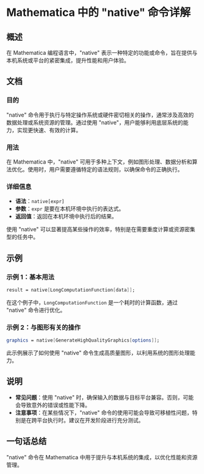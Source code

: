 <!--
Meta Description: # Mathematica 中的 "native" 命令详解 ## 概述 在 Mathematica 编程语言中，"native" 表示一种特定的功能或命令，旨在提供与本机系统或平台的紧密集成，提升性能和用户体验。 ## 文档 ### 目的 "native" 命令用于执行与特定操作系统或硬件密切相关...
Meta Keywords: native, mathematica, expr, longcomputationfunction, 命令详解
-->

# Mathematica 中的 "native" 命令详解

## 概述
在 Mathematica 编程语言中，"native" 表示一种特定的功能或命令，旨在提供与本机系统或平台的紧密集成，提升性能和用户体验。

## 文档
### 目的
"native" 命令用于执行与特定操作系统或硬件密切相关的操作，通常涉及高效的数据处理或系统资源的管理。通过使用 "native"，用户能够利用底层系统的能力，实现更快速、有效的计算。

### 用法
在 Mathematica 中，"native" 可用于多种上下文，例如图形处理、数据分析和算法优化。使用时，用户需要遵循特定的语法规则，以确保命令的正确执行。

### 详细信息
- **语法**：`native[expr]`
- **参数**：`expr` 是要在本机环境中执行的表达式。
- **返回值**：返回在本机环境中执行后的结果。

使用 "native" 可以显著提高某些操作的效率，特别是在需要重度计算或资源密集型的任务中。

## 示例
### 示例 1：基本用法
```mathematica
result = native[LongComputationFunction[data]];
```
在这个例子中，`LongComputationFunction` 是一个耗时的计算函数，通过 "native" 命令进行优化。

### 示例 2：与图形有关的操作
```mathematica
graphics = native[GenerateHighQualityGraphics[options]];
```
此示例展示了如何使用 "native" 命令生成高质量图形，以利用系统的图形处理能力。

## 说明
- **常见问题**：使用 "native" 时，确保输入的数据与目标平台兼容。否则，可能会导致意外的错误或性能下降。
- **注意事项**：在某些情况下，"native" 命令的使用可能会导致可移植性问题，特别是在跨平台执行时。建议在开发阶段进行充分测试。

## 一句话总结
"native" 命令在 Mathematica 中用于提升与本机系统的集成，以优化性能和资源管理。